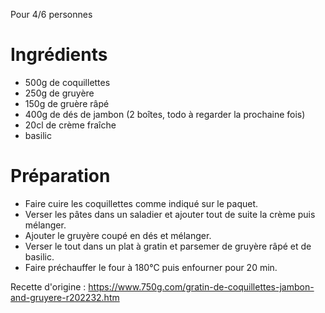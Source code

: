 Pour 4/6 personnes

# Ingrédients
- 500g de coquillettes
- 250g de gruyère
- 150g de gruère râpé
- 400g de dés de jambon (2 boîtes, todo à regarder la prochaine fois)
- 20cl de crème fraîche
- basilic

# Préparation
- Faire cuire les coquillettes comme indiqué sur le paquet.
- Verser les pâtes dans un saladier et ajouter tout de suite la crème puis mélanger.
- Ajouter le gruyère coupé en dés et mélanger.
- Verser le tout dans un plat à gratin et parsemer de gruyère râpé et de basilic.
- Faire préchauffer le four à 180°C puis enfourner pour 20 min.

Recette d'origine : https://www.750g.com/gratin-de-coquillettes-jambon-and-gruyere-r202232.htm
